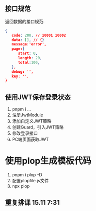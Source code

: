 ## 接口规范
返回数据的接口规范:

```json
{
   code: 200, // 10001 10002
   data: [], // {}
   message:'error',
   page:{
      start: 0,
      length: 20,
      total:100,
   },
   debug: '',
   key: '',
}
```

## 使用JWT保存登录状态

1. pnpm i ...
2. 注册JwtModule
3. 添加自定义JWT策略
4. 创建Guard，引入JWT策略
5. 修改登录接口
6. PC端页面获取JWT

# 使用plop生成模板代码

1. pnpm i plop -D
2. 配置plopfile.js文件
3. npx plop

## 重复排课 15.11 7:31
